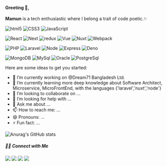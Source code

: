 #### Greeting 👋,


**Mamun** is a  tech enthusiastic where I belong a trait of code poetic.✨

<p>
<img alt="html5" src="https://img.shields.io/badge/-HTML5-E34F26?style=flat-square&logo=html5&logoColor=white" />
<img alt="CSS3" src="https://img.shields.io/badge/-CSS3-E34F26?style=flat-square&logo=css3&logoColor=white" />
<img alt="JavaScript" src="https://img.shields.io/badge/-JavaScript-F7DF1E?style=flat-square&logo=Javascript&logoColor=white" />
</p>
<p>
<img alt="React" src="https://img.shields.io/badge/-React-45b8d8?style=flat-square&logo=react&logoColor=white" />
<img alt="Next" src="https://img.shields.io/badge/-Next js-45b8d8?style=flat-square&logo=Next.js&logoColor=white" />
<img alt="redux" src="https://img.shields.io/badge/-Redux-764ABC?style=flat-square&logo=redux&logoColor=white" />
<img alt="Vue" src="https://img.shields.io/badge/-Vue-4FC08D?style=flat-square&logo=Vue.js&logoColor=white" />
<img alt="Nuxt" src="https://img.shields.io/badge/-Nuxt js-4FC08D?style=flat-square&logo=Nuxt.js&logoColor=white" />
<img alt="Webpack" src="https://img.shields.io/badge/-Webpack-8DD6F9?style=flat-square&logo=webpack&logoColor=white" /> 
</p>
<p>
  <img alt="PHP" src="https://img.shields.io/badge/-PHP-777BB4?style=flat-square&logo=php&logoColor=white" />
  <img alt="Laravel" src="https://img.shields.io/badge/-Laravel-FF2D20?style=flat-square&logo=laravel&logoColor=white" />
  <img alt="Node" src="https://img.shields.io/badge/-Node js-339933?style=flat-square&logo=node.js&logoColor=white" />
  <img alt="Express" src="https://img.shields.io/badge/-Express js-339933?style=flat-square&logo=express&logoColor=white" />
  <img alt="Deno" src="https://img.shields.io/badge/-Deno js-339933?style=flat-square&logo=deno&logoColor=white" />
</p>
<p>
  <img alt="MongoDB" src="https://img.shields.io/badge/-MongoDB-13aa52?style=flat-square&logo=mongodb&logoColor=white" />
  <img alt="MySql" src="https://img.shields.io/badge/-MySql-4479A1?style=flat-square&logo=mysql&logoColor=white" />
  <img alt="Oracle" src="https://img.shields.io/badge/-Oracle-F80000?style=flat-square&logo=Oracle&logoColor=white" />
  <img alt="PostgreSql" src="https://img.shields.io/badge/-PostgreSql-4169E1?style=flat-square&logo=postgresql&logoColor=white" />
</p>

[comment]: <> (<p>)

[comment]: <> (  <img alt="github actions" src="https://img.shields.io/badge/-Github_Actions-2088FF?style=flat-square&logo=github-actions&logoColor=white" />)

[comment]: <> (  <img alt="Google Cloud Platform" src="https://img.shields.io/badge/-Google_Cloud_Platform-1a73e8?style=flat-square&logo=google-cloud&logoColor=white" />)

[comment]: <> (  <img alt="TypeScript" src="https://img.shields.io/badge/-TypeScript-007ACC?style=flat-square&logo=typescript&logoColor=white" />)

[comment]: <> (  <img alt="Insomnia" src="https://img.shields.io/badge/-Insomnia-5849BE?style=flat-square&logo=insomnia&logoColor=white" />)

[comment]: <> (  <img alt="Apollo" src="https://img.shields.io/badge/-Apollo%20GraphQL-311C87?style=flat-square&logo=apollo-graphql&logoColor=white" />)

[comment]: <> (  <img alt="Heroku" src="https://img.shields.io/badge/-Heroku-430098?style=flat-square&logo=heroku&logoColor=white" />)
  
[comment]: <> (  <img alt="ReactiveX" src="https://img.shields.io/badge/-RxJs-B7178C?style=flat-square&logo=reactivex&logoColor=white" />)

[comment]: <> (  <img alt="GraphQL" src="https://img.shields.io/badge/-GraphQL-E10098?style=flat-square&logo=graphql&logoColor=white" />)

[comment]: <> (  <img alt="Sass" src="https://img.shields.io/badge/-Sass-CC6699?style=flat-square&logo=sass&logoColor=white" />)

[comment]: <> (  <img alt="Styled Components" src="https://img.shields.io/badge/-Styled_Components-db7092?style=flat-square&logo=styled-components&logoColor=white" />)

[comment]: <> (  <img alt="git" src="https://img.shields.io/badge/-Git-F05032?style=flat-square&logo=git&logoColor=white" />)

[comment]: <> (  <img alt="NestJs" src="https://img.shields.io/badge/-NestJs-ea2845?style=flat-square&logo=nestjs&logoColor=white" />)

[comment]: <> (  <img alt="angular" src="https://img.shields.io/badge/-Angular-DD0031?style=flat-square&logo=angular&logoColor=white" />)

[comment]: <> (  <img alt="npm" src="https://img.shields.io/badge/-NPM-CB3837?style=flat-square&logo=npm&logoColor=white" />)
  
[comment]: <> (  <img alt="Brave browser" src="https://img.shields.io/badge/-Brave_Browser-FB542B?style=flat-square&logo=brave&logoColor=white" />)

[comment]: <> (  <img alt="Rollup" src="https://img.shields.io/badge/-Rollup-EC4A3F?style=flat-square&logo=rollup.js&logoColor=white" />)

[comment]: <> (  <img alt="d3js" src="https://img.shields.io/badge/-D3.js-F9A03C?style=flat-square&logo=d3.js&logoColor=white" />)

[comment]: <> (  <img alt="Prettier" src="https://img.shields.io/badge/-Prettier-F7B93E?style=flat-square&logo=prettier&logoColor=white" />)

[comment]: <> (</p>)

Here are some ideas to get you started:

- 🔭 I’m currently working on @Dream71 Bangladesh Ltd.
- 🌱 I’m currently learning more deep knowledge about Software Architect, Microservice, MicroFrontEnd, with the languages {'laravel','nuxt','node'}
- 👯 I’m looking to collaborate on ...
- 🤔 I’m looking for help with ...
- 💬 Ask me about ...
- 📫 How to reach me: ...
- 😄 Pronouns: ...
- ⚡ Fun fact: ...

![Anurag's GitHub stats](https://github-readme-stats.vercel.app/api?username=mukhulaazam&theme=cobalt&show_icons=true)

##### 🤝🏻 Connect with Me

<p align="center">

<a href="mailto:mukhulaazam@gmail.com"><img src="https://img.shields.io/badge/-mukhulaazam@gmail.com-D14836?style=flat&logo=Gmail&logoColor=white"/></a>
<a href="https://linkedin.com/in/cs-mamun"><img src="https://img.shields.io/badge/-Mukhula Azam Mamun-0077B5?style=flat&logo=Linkedin&logoColor=white"/></a>
<a href="https://facebook.com/isMamunActive"><img src="https://img.shields.io/badge/Mamun-1877F2?style=flat&logo=Facebook&logoColor=white"/></a>
<a href="https://instagram.com/isMamunActive"><img src="https://img.shields.io/badge/-Mamun-E4405F?style=flat&logo=Instagram&logoColor=white"/></a>
